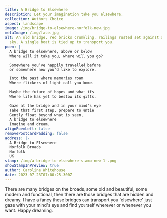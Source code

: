 ```yaml
---
title: A Bridge to Elsewhere
description: Let your imagination take you elsewhere.
collection: Authors Choice
aspect: landscape
image: /img/bridge-to-elsewhere-norfolk-new.jpg
metaImage: /img/face.jpg
alt: An old bridge, red bricks crumbling. railings rusted set against a stormy
  sky. A single boat is tied up to transport you.
poem: |-
  A bridge to elsewhere, above or below
  Where will it take you, where will you go?

  Somewhere you’ve happily travelled before
  or somewhere new you’d like to explore.

  Into the past where memories roam
  Where flickers of light call you home.

  Maybe the future of hopes and what ifs
  Where life has yet to bestow its gifts.

  Gaze at the bridge and in your mind's eye
  Take that first step, prepare to untie
  Gently float beyond what is seen,
  A bridge to elsewhere
  Imagine and dream.
alignPoemLeft: false
removePostcardPadding: false
address: |-
  A Bridge to Elsewhere
  Norfolk Broads
  Norfolk
  UK
stamp: /img/a-bridge-to-elsewhere-stamp-new-1-.png
showStampInPreview: true
author: Caroline Whitehouse
date: 2023-07-23T07:00:25.300Z
---
```

There are many bridges on the broads, some old and beautiful, some modern and functional, then there are those bridges that are hidden and dreamy. I have a fancy these bridges can transport you 'elsewhere' just gaze with your mind's eye and find yourself wherever or whenever you want. Happy dreaming.